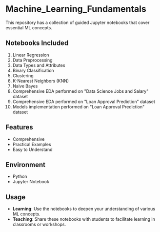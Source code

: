 # Machine_Learning_Fundamentals
This repository has a collection of guided Jupyter notebooks that cover essential ML concepts.

## Notebooks Included
1. Linear Regression
2. Data Preprocessing
3. Data Types and Attributes
4. Binary Classification
5. Clustering
6. K-Nearest Neighbors (KNN)
7. Naive Bayes
8. Comprehensive EDA performed on "Data Science Jobs and Salary" dataset
9. Comprehensive EDA performed on "Loan Approval Prediction" dataset
10. Models implementation performed on "Loan Approval Prediction" dataset
  
## Features

- Comprehensive
- Practical Examples
- Easy to Understand

## Environment

- Python
- Jupyter Notebook

## Usage

- **Learning**: Use the notebooks to deepen your understanding of various ML concepts.
- **Teaching**: Share these notebooks with students to facilitate learning in classrooms or workshops.
